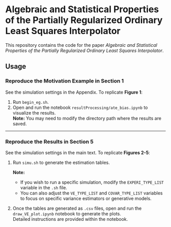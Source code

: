# Algebraic and Statistical Properties of the Partially Regularized Ordinary Least Squares Interpolator

This repository contains the code for the paper *Algebraic and Statistical Properties of the Partially Regularized Ordinary Least Squares Interpolator*. 

## Usage

### Reproduce the Motivation Example in Section 1

See the simulation settings in the Appendix. To replicate **Figure 1**:

1. Run `begin_eg.sh`.
2. Open and run the notebook `resultProcessing/ate_bias.ipynb` to visualize the results.  
   **Note:** You may need to modify the directory path where the results are saved.

---

### Reproduce the Results in Section 5

See the simulation settings in the main text. To replicate **Figures 2-5**:

1. Run `simu.sh` to generate the estimation tables.  

   **Note:**  
   - If you wish to run a specific simulation, modify the `EXPERI_TYPE_LIST` variable in the `.sh` file.  
   - You can also adjust the `VE_TYPE_LIST` and `COVAR_TYPE_LIST` variables to focus on specific variance estimators or generative models.

2. Once the tables are generated as `.csv` files, open and run the `draw_VE_plot.ipynb` notebook to generate the plots.  
   Detailed instructions are provided within the notebook.
